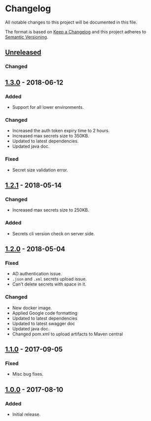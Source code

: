 # Changelog
All notable changes to this project will be documented in this file.

The format is based on [Keep a Changelog](http://keepachangelog.com/en/1.0.0/)
and this project adheres to [Semantic Versioning](http://semver.org/spec/v2.0.0.html).

## [Unreleased]
### Changed

## [1.3.0] - 2018-06-12
### Added
- Support for all lower environments.

### Changed
- Increased the auth token expiry time to 2 hours.
- Increased max secrets size to 350KB.
- Updated to latest dependencies.
- Updated java doc.

### Fixed
- Secret size validation error.

## [1.2.1] - 2018-05-14
### Changed
- Increased max secrets size to 250KB.

### Added
- Secrets cli version check on server side.

## [1.2.0] - 2018-05-04
### Fixed
- AD authentication issue.
- `.json` and `.xml` secrets upload issue.
- Can't delete secrets with space in it.

### Changed
- New docker image.
- Applied Google code formatting
- Updated to latest dependencies
- Updated to latest swagger doc
- Updated java doc.
- Changed pom.xml to upload artifacts to Maven central


## [1.1.0] - 2017-09-05
### Fixed
- Misc bug fixes.

## [1.0.0] - 2017-08-10
### Added
- Initial release.

<!-- Releases -->

[Unreleased]: https://github.com/oneops/secrets-proxy/compare/release-1.3.0...HEAD
[1.3.0]: https://github.com/oneops/secrets-proxy/compare/release-1.2.1...release-1.3.0
[1.2.1]: https://github.com/oneops/secrets-proxy/compare/release-1.2.0...release-1.2.1
[1.2.0]: https://github.com/oneops/secrets-proxy/compare/1.1.0...release-1.2.0
[1.1.0]: https://github.com/oneops/secrets-proxy/compare/1.0.0...1.1.0
[1.0.0]: https://github.com/oneops/secrets-proxy/compare/f6900edc7077c6052d6417ebf69c8481329cef77...1.0.0
